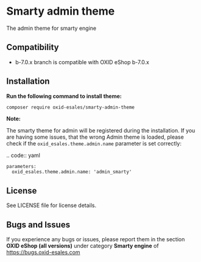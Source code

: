 # Smarty admin theme

The admin theme for smarty engine

## Compatibility

* b-7.0.x branch is compatible with OXID eShop b-7.0.x

## Installation

**Run the following command to install theme:**

```bash
composer require oxid-esales/smarty-admin-theme
```

**Note:**

The smarty theme for admin will be registered during the installation. If you are having some issues, that the wrong Admin
theme is loaded, please check if the `oxid_esales.theme.admin.name` parameter is set correctly:

.. code:: yaml

    parameters:
      oxid_esales.theme.admin.name: 'admin_smarty'


## License

See LICENSE file for license details.

## Bugs and Issues

If you experience any bugs or issues, please report them in the section **OXID eShop (all versions)** under category **Smarty engine** of https://bugs.oxid-esales.com
